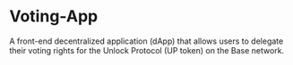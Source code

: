 # Voting-App
A front-end decentralized application (dApp) that allows users to delegate their voting rights for the Unlock Protocol (UP token) on the Base network. 
